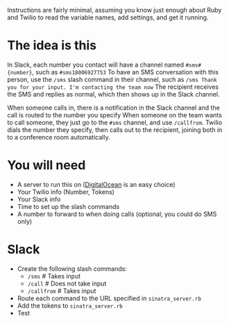 Instructions are fairly minimal, assuming you know just enough about Ruby and Twilio to read the variable names, add settings, and get it running.

# The idea is this

In Slack, each number you contact will have a channel named `#sms#{number}`, such as `#sms18006927753`
To have an SMS conversation with this person, use the `/sms` slash command in their channel, such as `/sms Thank you for your input. I'm contacting the team now`
The recipient receives the SMS and replies as normal, which then shows up in the Slack channel.

When someone calls in, there is a notification in the Slack channel and the call is routed to the number you specify
When someone on the team wants to call someone, they just go to the `#sms` channel, and use `/callfrom`. Twilio dials the number they specify, then calls out to the recipient, joining both in to a conference room automatically.


# You will need

- A server to run this on ([DigitalOcean](https://m.do.co/c/b8b974e3ad7e) is an easy choice)
- Your Twilio info (Number, Tokens)
- Your Slack info
- Time to set up the slash commands
- A number to forward to when doing calls (optional; you could do SMS only)

# Slack

- Create the following slash commands:
  - `/sms` # Takes input
  - `/call` # Does not take input
  - `/callfrom` # Takes input
- Route each command to the URL specified in `sinatra_server.rb`
- Add the tokens to `sinatra_server.rb`
- Test

